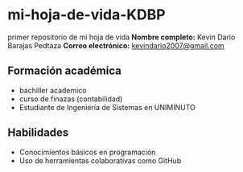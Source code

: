 # mi-hoja-de-vida-KDBP
primer repositorio de mi hoja de vida
**Nombre completo:** Kevin Dario Barajas Pedtaza
**Correo electrónico:** kevindario2007@gmail.com
## Formación académica
- bachiller academico
- curso de finazas (contabilidad)
- Estudiante de Ingeniería de Sistemas en UNIMINUTO
## Habilidades
- Conocimientos básicos en programación
- Uso de herramientas colaborativas como GitHub
